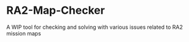 # RA2-Map-Checker
A WIP tool for checking and solving with various issues related to RA2 mission maps
